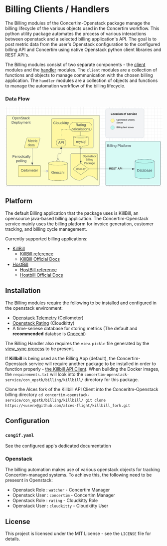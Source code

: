 # Billing Clients / Handlers

The Billing modules of the Concertim-Openstack package manage the billing lifecycle of the various objects used in the Concertim workflow. This python utility package automates the process of various interactions between openstack and a selected billing application's API. The goal is to post metric data from the user's Openstack configuration to the configured billing API and Concertim using native Openstack python client libraries and REST API's.

The Billing modules consist of two separate components - the [client](../conser/modules/clients/billing/) modules and the [handler](../conser/modules/handlers/billing_handler/) modules. The `client` modules are a collection of functions and objects to manage communication with the chosen billing application. The `handler` modules are a collection of objects and functions to manage the automation workflow of the billing lifecycle. 

### Data Flow

![Data Flow Diagram](/docs/images/billing-api-data-flow.png?raw=true "Data Flow Diagram")

## Platform

The default Billing application that the package uses is KillBill, an opensource java-based billing application. The Concertim-Openstack service mainly uses the billing platform for invoice generation, customer tracking, and billing cycle management.

Currently supported billing applications:

- [KillBill](https://killbill.io/)
    - [KillBill reference](/docs/killbill_ref.md)
    - [KillBill Official Docs](https://docs.killbill.io/latest/)
- [HostBill](https://hostbillapp.com/)
    - [HostBill reference](/docs/hostbill_ref.md)
    - [Hostbill Official Docs](https://hostbill.atlassian.net/wiki/spaces/DOCS/overview)

## Installation

The Billing modules require the following to be installed and configured in the openstack environment:

- [Openstack Telemetry](https://docs.openstack.org/ceilometer/yoga/) (Ceilometer)
- [Openstack Rating](https://docs.openstack.org/cloudkitty/yoga/) (Cloudkitty)
- A time-seriese database for storing metrics (The default and **recommended** databse is [Gnocchi](https://gnocchi.osci.io/))

The Billing Handler also requires the `view.pickle` file generated by the [view_sync process](./view.md) to be present.

If **Killbill** is being used as the Billing App (default), the Concertim-Openstack service will require another package to be installed in order to function properly - [the Killbill API Client](https://github.com/alces-flight/killbill_fork). When building the Docker images, the `requirements.txt` will look into the `concertim-openstack-service/con_opstk/billing/killbill/` directory for this package.

Clone the Alces fork of the Killbill API Client into the Conceritm-Openstack billing directory
    ```
    cd concertim-openstack-service/con_opstk/billing/killbill/
    git clone https://<user>@github.com/alces-flight/killbill_fork.git
    ```

## Configuration

### `congif.yaml`

See the configured app's dedicated documentation

### Openstack

The billing automation makes use of various openstack objects for tracking Concertim-managed systems. To achieve this, the following need to be presesnt in Openstack:

- Openstack Role : `watcher` - Concertim Manager
- Openstack User : `concertim` - Concertim Manager
- Openstack Role : `rating` - Cloudkitty Role
- Openstack User : `cloudkitty` - Cloudkitty User

## License

This project is licensed under the MIT License - see the `LICENSE` file for details.
